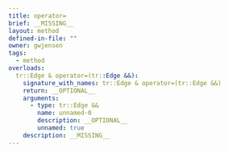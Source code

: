 ```yaml
---
title: operator=
brief: __MISSING__
layout: method
defined-in-file: ""
owner: gwjensen
tags:
  - method
overloads:
  tr::Edge & operator=(tr::Edge &&):
    signature_with_names: tr::Edge & operator=(tr::Edge &&)
    return: __OPTIONAL__
    arguments:
      - type: tr::Edge &&
        name: unnamed-0
        description: __OPTIONAL__
        unnamed: true
    description: __MISSING__
---
```

